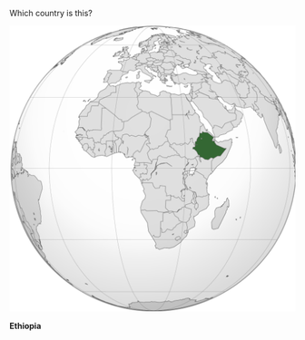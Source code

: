 Which country is this?

![Map of a country](images/Ethiopia_(Africa_orthographic_projection).svg)
<!--question-->
**Ethiopia**